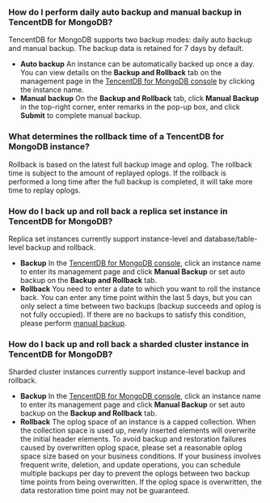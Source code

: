 
### How do I perform daily auto backup and manual backup in TencentDB for MongoDB?
TencentDB for MongoDB supports two backup modes: daily auto backup and manual backup. The backup data is retained for 7 days by default.
- **Auto backup**
An instance can be automatically backed up once a day. You can view details on the **Backup and Rollback** tab on the management page in the [TencentDB for MongoDB console](https://console.cloud.tencent.com/mongodb) by clicking the instance name.
- **Manual backup**
On the **Backup and Rollback** tab, click **Manual Backup** in the top-right corner, enter remarks in the pop-up box, and click **Submit** to complete manual backup.

### What determines the rollback time of a TencentDB for MongoDB instance?
Rollback is based on the latest full backup image and oplog. The rollback time is subject to the amount of replayed oplogs.
If the rollback is performed a long time after the full backup is completed, it will take more time to replay oplogs.

### How do I back up and roll back a replica set instance in TencentDB for MongoDB?
Replica set instances currently support instance-level and database/table-level backup and rollback.
- **Backup**
In the [TencentDB for MongoDB console](https://console.cloud.tencent.com/mongodb), click an instance name to enter its management page and click **Manual Backup** or set auto backup on the **Backup and Rollback** tab.
- **Rollback**
You need to enter a date to which you want to roll the instance back. You can enter any time point within the last 5 days, but you can only select a time between two backups (backup succeeds and oplog is not fully occupied). If there are no backups to satisfy this condition, please perform [manual backup](https://intl.cloud.tencent.com/document/product/240/7108).

### How do I back up and roll back a sharded cluster instance in TencentDB for MongoDB?
Sharded cluster instances currently support instance-level backup and rollback.
- **Backup**
In the [TencentDB for MongoDB console](https://console.cloud.tencent.com/mongodb), click an instance name to enter its management page and click **Manual Backup** or set auto backup on the **Backup and Rollback** tab.
- **Rollback**
The oplog space of an instance is a capped collection. When the collection space is used up, newly inserted elements will overwrite the initial header elements. To avoid backup and restoration failures caused by overwritten oplog space, please set a reasonable oplog space size based on your business conditions. If your business involves frequent write, deletion, and update operations, you can schedule multiple backups per day to prevent the oplogs between two backup time points from being overwritten. If the oplog space is overwritten, the data restoration time point may not be guaranteed.

